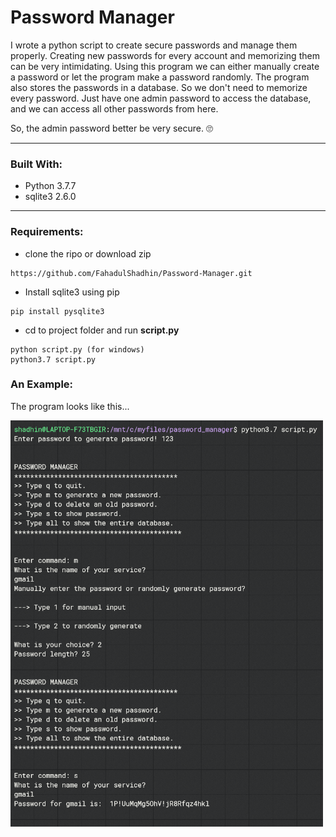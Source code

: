 # Password Manager
I wrote a python script to create secure passwords and manage them properly. Creating new passwords for every account and memorizing them can be very intimidating. Using this program we can either manually create a password or let the program make a password randomly. The program also stores the passwords in a database. So we don't need to memorize every password. Just have one admin password to access the database, and we can access all other passwords from here.
<p> So, the admin password better be very secure. &#128580 </p>

---------------------------------------------------------------------------------------------------------------
### Built With:
* Python 3.7.7
* sqlite3 2.6.0

---------------------------------------------------------------------------------------------------------------
### Requirements:
* clone the ripo or download zip
```
https://github.com/FahadulShadhin/Password-Manager.git
```
* Install sqlite3 using pip
```
pip install pysqlite3
```
* cd to project folder and run <strong>script.py</strong>
```
python script.py (for windows)
python3.7 script.py
```
### An Example:
The program looks like this...
<p><img src="images/example.png" width=500 height=650></p>
